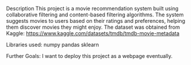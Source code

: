 Description
This project is a movie recommendation system built using collaborative filtering and content-based filtering algorithms.
The system suggests movies to users based on their ratings and preferences, helping them discover movies they might enjoy.
The dataset was obtained from Kaggle:
https://www.kaggle.com/datasets/tmdb/tmdb-movie-metadata

Libraries used:
numpy
pandas
sklearn

Further Goals:
I want to deploy this project as a webpage eventually.
